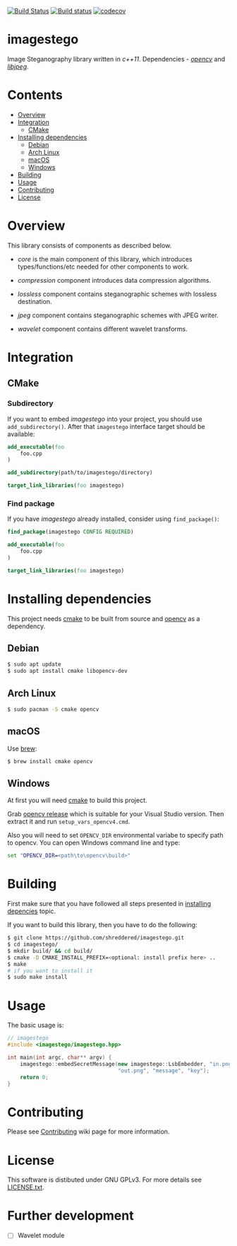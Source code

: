 [![Build Status](https://travis-ci.com/shreddered/imagestego.svg?branch=master)](https://travis-ci.com/shreddered/imagestego)
[![Build status](https://ci.appveyor.com/api/projects/status/stugi74mkai6x44q/branch/master?svg=true)](https://ci.appveyor.com/project/shreddered/imagestego/branch/master)
[![codecov](https://codecov.io/gh/shreddered/imagestego/branch/master/graph/badge.svg)](https://codecov.io/gh/shreddered/imagestego)

# imagestego

Image Steganography library written in _c++11_.
Dependencies - [_opencv_](https://github.com/opencv/opencv) and [_libjpeg_](http://www.ijg.org/).

# Contents

- [Overview](#overview)
- [Integration](#integration)
    * [CMake](#cmake)
- [Installing dependencies](#installing-dependencies)
    * [Debian](#debian)
    * [Arch Linux](#arch-linux)
    * [macOS](#mac-os)
    * [Windows](#windows)
- [Building](#building)
- [Usage](#usage)
- [Contributing](#contributing)
- [License](#license)

# Overview

This library consists of components as described below.

- _core_ is the main component of this library, which introduces types/functions/etc needed for other components to work.

- _compression_ component introduces data compression algorithms.

- _lossless_ component contains steganographic schemes with lossless destination.

- _jpeg_ component contains steganographic schemes with JPEG writer.

- _wavelet_ component contains different wavelet transforms.

# Integration

## CMake

### Subdirectory

If you want to embed _imagestego_ into your project, you should use `add_subdirectory()`.
After that `imagestego` interface target should be available:

```cmake
add_executable(foo
    foo.cpp
)

add_subdirectory(path/to/imagestego/directory)

target_link_libraries(foo imagestego)
```

### Find package

If you have _imagestego_ already installed, consider using `find_package()`:

```cmake
find_package(imagestego CONFIG REQUIRED)

add_executable(foo
    foo.cpp
)

target_link_libraries(foo imagestego)
```

# Installing dependencies

This project needs [cmake](https://cmake.org/) to be built from source and [opencv](https://github.com/opencv/opencv) as a dependency.

## Debian

```bash
$ sudo apt update
$ sudo apt install cmake libopencv-dev
```
## Arch Linux

```bash
$ sudo pacman -S cmake opencv
```

## macOS

Use [brew](https://brew.sh/):
```bash
$ brew install cmake opencv
```

## Windows

At first you will need [cmake](https://cmake.org/) to build this project.

Grab [opencv release](https://github.com/opencv/opencv/releases/latest) which is suitable for your Visual Studio version.
Then extract it and run `setup_vars_opencv4.cmd`.

Also you will need to set `OPENCV_DIR` environmental variabe to specify path to opencv.
You can open Windows command line and type:
```bat
set "OPENCV_DIR=<path\to\opencv\build>"
```

# Building

First make sure that you have followed all steps presented in [installing depencies](#installing-dependencies) topic.

If you want to build this library, then you have to do the following:
```bash
$ git clone https://github.com/shreddered/imagestego.git
$ cd imagestego/
$ mkdir build/ && cd build/
$ cmake -D CMAKE_INSTALL_PREFIX=<optional: install prefix here> ..
$ make
# if you want to install it
$ sudo make install
```

# Usage

The basic usage is:

```cpp
// imagestego
#include <imagestego/imagestego.hpp>

int main(int argc, char** argv) {
    imagestego::embedSecretMessage(new imagestego::LsbEmbedder, "in.png",
                                   "out.png", "message", "key");
    return 0;
}
```

# Contributing

Please see [Contributing](https://github.com/shreddered/imagestego/wiki/Contributing) wiki page for more information.

# License

This software is distibuted under GNU GPLv3. For more details see [LICENSE.txt](LICENSE.txt).

# Further development

- [ ] Wavelet module

